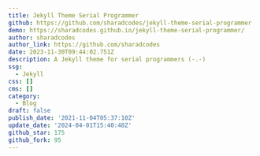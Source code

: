 ```yaml
---
title: Jekyll Theme Serial Programmer
github: https://github.com/sharadcodes/jekyll-theme-serial-programmer
demo: https://sharadcodes.github.io/jekyll-theme-serial-programmer/
author: sharadcodes
author_link: https://github.com/sharadcodes
date: 2023-11-30T09:44:02.751Z
description: A Jekyll theme for serial programmers (-.-)
ssg:
  - Jekyll
css: []
cms: []
category:
  - Blog
draft: false
publish_date: '2021-11-04T05:37:10Z'
update_date: '2024-04-01T15:40:48Z'
github_star: 175
github_fork: 95
---
```

